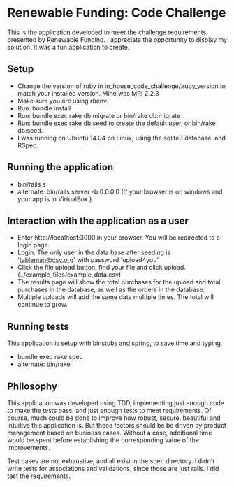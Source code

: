 Renewable Funding: Code Challenge
=================================

This is the application developed to meet the challenge requirements presented by Renewable Funding. I appreciate the opportunity to display my solution. It was a fun application to create.

## Setup

* Change the version of ruby in in_house_code_challenge/.ruby_version to match your installed version. Mine was MRI 2.2.3
* Make sure you are using rbenv.
* Run: bundle install
* Run: bundle exec rake db:migrate or bin/rake db:migrate
* Run: bundle exec rake db:seed to create the default user, or bin/rake db:seed.
* I was running on Ubuntu 14.04 on Linux, using the sqlite3 database, and RSpec.

## Running the application
* bin/rails s
* alternate: bin/rails server -b 0.0.0.0 (If your browser is on windows and your app is in VirtualBox.)

## Interaction with the application as a user
* Enter http://localhost:3000 in your browser. You will be redirected to a login page.
* Login. The only user in the data base after seeding is 'tableman@csv.org' with password 'upload4you'
* Click the file upload button, find your file and click upload. (../example_files/example_data.csv)
* The results page will show the total purchases for the upload and total purchases in the database, as well as the orders in the database.
* Multiple uploads will add the same data multiple times. The total will continue to grow.

## Running tests
This application is setup with binstubs and spring, to save time and typing.
* bundle exec rake spec
* alternate: bin/rake

## Philosophy
This application was developed using TDD, implementing just enough code to make the tests pass, and just enough tests to meet requirements. Of course, much could be done to improve how robust, secure, beautiful and intuitive this application is. But these factors should be be driven by product management based on business cases. Without a case, additional time would be spent before establishing the corresponding value of the improvements.

Test cases are not exhaustive, and all exist in the spec directory. I didn't write tests for associations and validations, since those are just rails. I did test the requirements.

